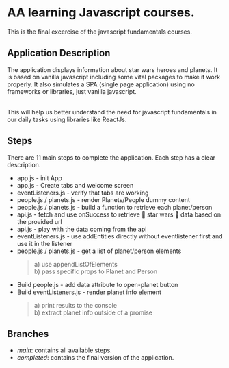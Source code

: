 # AA learning Javascript courses.

This is the final excercise of the javascript fundamentals courses.

## Application Description

The application displays information about star wars heroes and planets. 
It is based on vanilla javascript including some vital packages to make it work properly. It also simulates a SPA (single page application) using no frameworks or libraries, just vanilla javascript.

<br/> This will help us better understand the need for javascript fundamentals in our daily tasks using libraries like ReactJs. 

## Steps

There are 11 main steps to complete the application. Each step has a clear description.

- app.js - init App 
- app.js - Create tabs and welcome screen
- eventListeners.js - verify that tabs are working
- people.js / planets.js - render Planets/People dummy content
- people.js / planets.js  - build a function to retrieve each planet/person
- api.js - fetch and use onSuccess to retrieve 🤖 star wars 🤖 data based on the provided url
- api.js - play with the data coming from the api
- eventListeners.js - use addEntities directly without eventlistener first and use it in the listener
- people.js / planets.js  - get a list of planet/person elements
  > a) use appendListOfElements <br />
  > b) pass specific props to Planet and Person
- Build people.js - add data attribute to open-planet button
- Build eventListeners.js - render planet info element 
  > a) print results to the console <br />
  > b) extract planet info outside of a promise

## Branches

- _main_: contains all available steps.
- _completed_: contains the final version of the application.
